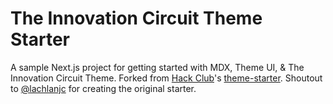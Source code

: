 # The Innovation Circuit Theme Starter

A sample Next.js project for getting started with MDX, Theme UI, & The Innovation Circuit Theme. Forked from [Hack Club](https://hackclub.com)'s [theme-starter](https://github.com/hackclub/theme-starter). Shoutout to [@lachlanjc](https://github.com/lachlanjc) for creating the original starter.
